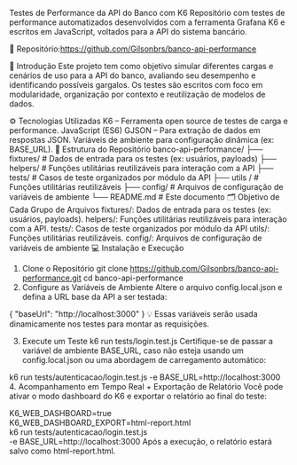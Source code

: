 Testes de Performance da API do Banco com K6
Repositório com testes de performance automatizados desenvolvidos com a ferramenta Grafana K6 e escritos em JavaScript, voltados para a API do sistema bancário.

🔗 Repositório:https://github.com/Gilsonbrs/banco-api-performance

📌 Introdução
Este projeto tem como objetivo simular diferentes cargas e cenários de uso para a API do banco, avaliando seu desempenho e identificando possíveis gargalos. Os testes são escritos com foco em modularidade, organização por contexto e reutilização de modelos de dados.

⚙️ Tecnologias Utilizadas
K6 – Ferramenta open source de testes de carga e performance.
JavaScript (ES6)
GJSON – Para extração de dados em respostas JSON.
Variáveis de ambiente para configuração dinâmica (ex: BASE_URL).
📁 Estrutura do Repositório
banco-api-performance/
├── fixtures/               # Dados de entrada para os testes (ex: usuários, payloads)
├── helpers/            # Funções utilitárias reutilizáveis para interação com a API
├── tests/              # Casos de teste organizados por módulo da API
├── utils /              # Funções utilitárias reutilizáveis
├── config/        # Arquivos de configuração de variáveis de ambiente
└── README.md           # Este documento
🗂️ Objetivo de Cada Grupo de Arquivos
fixtures/: Dados de entrada para os testes (ex: usuários, payloads).
helpers/: Funções utilitárias reutilizáveis para interação com a API.
tests/: Casos de teste organizados por módulo da API
utils/: Funções utilitárias reutilizáveis.
config/: Arquivos de configuração de variáveis de ambiente
💻 Instalação e Execução
1. Clone o Repositório
git clone https://github.com/Gilsonbrs/banco-api-performance.git
cd banco-api-performance
2. Configure as Variáveis de Ambiente
Altere o arquivo config.local.json e defina a URL base da API a ser testada:

{
    "baseUrl": "http://localhost:3000"
}
💡 Essas variáveis serão usada dinamicamente nos testes para montar as requisições.

3. Execute um Teste
k6 run tests/login.test.js
Certifique-se de passar a variável de ambiente BASE_URL, caso não esteja usando um config.local.json ou uma abordagem de carregamento automático:

k6 run tests/autenticacao/login.test.js -e BASE_URL=http://localhost:3000
4. Acompanhamento em Tempo Real + Exportação de Relatório
Você pode ativar o modo dashboard do K6 e exportar o relatório ao final do teste:

K6_WEB_DASHBOARD=true \
K6_WEB_DASHBOARD_EXPORT=html-report.html \
k6 run tests/autenticacao/login.test.js \
-e BASE_URL=http://localhost:3000
Após a execução, o relatório estará salvo como html-report.html.
